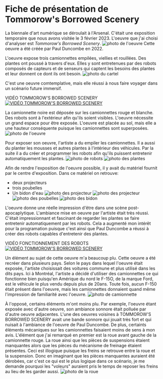 # Fiche de présentation de Tommorow's Borrowed Scenery

La biennale d'art numérique se déroulait à l'Arsenal.
C'était une exposition temporaire que nous avons visitée le 3 février 2023.
L'oeuvre que j'ai choisi d'analyser est *Tommorow's Borrowed Scenery*. ![photo de l'oeuvre](media/camion_trois_ensemble.jpg)
Cette oeuvre a été créée par Paul Duncombe en 2022.

L'oeuvre expose trois camionnettes empilées, viellies et rouillées. Des plantes ont poussé à travers d'eux. Elles y sont entretenues par des robots composés de capteurs et de senseurs qui captent les besoins des plantes et leur donnent ce dont ils ont besoin. ![photo du cartel](media/cartel_camion.jpg)

C'est une oeuvre comtemplative, mais elle réussi à nous faire voyager dans un scénario future immersif.

VIDÉO TOMMOROW'S BORROWED SCENERY
[![VIDÉO TOMMOROW'S BORROWED SCENERY](media/camion_blanc_robot_porte_conducteur.jpg)](https://youtu.be/EUWQL71wEC8)

La camionnette noire est déposée sur les camionnettes rouge et blanche. Des robots sont à l'extérieur afin qu'ils soient visibles. L'oeuvre nécessite un grand espace pour être exposée. L'oeuvre est placée au sol, mais elle a une hauteur conséquente puisque les camionnettes sont superposées. ![photo de l'oeuvre](media/camion_trois_ensemble.jpg)

Pour exposer son oeuvre, l'artiste a du empiler les camionnettes. Il a aussi du planter les mousses et autres plantes à l'intérieur des véhicules. Par la suite il a du créer et programmer les robots afin qu'ils puissent entretenir automatiquement les plantes. ![photo de robots](media/camion_blanc_profil_conducteur_large.jpg)
![photo des plantes](media/camion_noir_plante.jpg)

Afin de rendre l'exposition de l'oeuvre possible, il y avait du matériel fournit par le centre d'exposition. Dans ce matériel on retrouve: 
* deux projecteurs
* trois poubelles
* Un bidon d'eau
![photo des projecteur](media/projecteur_1.jpg)
![photo des projecteur](media/projecteur_2.jpg)
![photo des poubelles](media/derriere_poubelle.jpg)
![photo des bidon](media/derriere_poubelle_eau.jpg)

L'oeuvre donne une réelle impression d'être dans une scène post-apocaplytique. L'ambiance mise en oeuvre par l'artiste était très réussi. C'était impressionnant et fascinant de regarder les plantes se faire entretenir automatiquement par les robots. Cela a augmenté mon intérêt pour la programation puisque c'est ainsi que Paul Duncombe a réussi à créer des robots capables d'entretenir des plantes.

VIDÉO FONCTIONNEMENT DES ROBOTS
[![VIDÉO TOMMOROW'S BORROWED SCENERY](media/camion_blanc_interieur_conducteur.jpg)](https://youtube.com/shorts/VFar_jDTp9Q?feature=share)

Un élément au sujet de cette oeuvre m'a beaucoup plu. Cette oeuvre a été recréer dans plusieurs pays. Selon le pays dans lequel l'oeuvre était exposée, l'artiste choisissait des voitures commune et plus utilisé dans les dits pays. Ici à Montréal, l'artiste a décidé d'utiliser des camionnettes ce qui fonctionne bien puisqu'en Amérique du nord le F-15O, de la marque Ford, est le véhicule le plus vendu depuis plus de 20ans. Toute fois, aucun F-150 était présent dans l'oeuvre, mais les camionnettes donnaient quand même l'impression de familiarité avec l'oeuvre.
![photo de camionnette](media/camion_blanc_face.jpg)

À l'opposé, certains éléments m'ont moins plu. Par exemple, l'oeuvre étant exposée avec d'autre oeuvre, son ambiance sonnore était polluée par d'autre oeuvre adjacentes. L'une des oeuvres voisines à TOMMOROW'S BORROWED SCENERY avait une bande sonnore qui jouait très fort et qui nuisait à l'ambiance de l'oeuvre de Paul Duncombe. De plus, certaints éléments mécaniques sur les camionnettes faisaient moins de sens à mon avis. L'élément que j'ai remarqué en premier est la roue avant gauche de la camionnette rouge. La roue ainsi que les pièces de suspensions étaient manquantes alors que les pièces du mécanisme de freinage étaient présentes. Ceci est illogique puisque les freins se retrouve entre la roue et la suspension. Donc en  imaginant que les pièces manquantes auraient été dérobées, car c'est ce qui est le plus logique dans ce scénario, je me demande pourquoi les "voleurs" auraient pris le temps de reposer les freins au lieu de les garder aussi.
![photo de la roue](media/camion_rouge_roue_avant.jpg)
